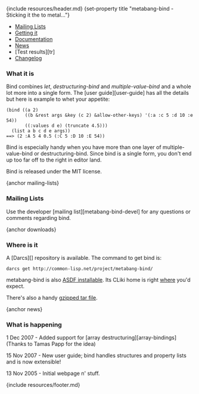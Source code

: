 {include resources/header.md}
{set-property title "metabang-bind - Sticking it the to metal..."}

<div class="contents">
<div class="system-links">

  * [Mailing Lists][3]
  * [Getting it][4]
  * [Documentation][5]
  * [News][6]
  * [Test results][tr]
  * [Changelog][7]

   [3]: #mailing-lists
   [4]: #downloads
   [5]: documentation/ (documentation link)
   [6]: #news
   [7]: changelog.html


</div>
<div class="system-description">

### What it is

Bind combines _let_, _destructuring-bind_ and _multiple-value-bind_ and a whole lot more into a single form. The [user guide][user-guide] has all the details but here is example to whet your appetite:
    
    (bind ((a 2)
           ((b &rest args &key (c 2) &allow-other-keys) '(:a :c 5 :d 10 :e 54))
           ((:values d e) (truncate 4.5)))
      (list a b c d e args))
    ==> (2 :A 5 4 0.5 (:C 5 :D 10 :E 54))

Bind is especially handy when you have more than one layer of multiple-value-bind or destructuring-bind. Since bind is a single form, you don't end up too far off to the right in editor land.

Bind is released under the MIT license.

{anchor mailing-lists}

### Mailing Lists

Use the developer [mailing list][metabang-bind-devel] for any questions or comments regarding bind.

{anchor downloads}

### Where is it

A [Darcs][] repository is available. The command to get bind is:

    darcs get http://common-lisp.net/project/metabang-bind/

metabang-bind is also [ASDF installable][10]. Its CLiki home is right [where][11] you'd expect.

   [10]: http://www.cliki.net/asdf-install
   [11]: http://www.cliki.net/bind

There's also a handy [gzipped tar file][12].

   [12]: http://common-lisp.net/project/cl-containers/metabang-bind/metabang-bind_latest.tar.gz

{anchor news}

### What is happening

1 Dec 2007 - Added support for [array destructuring][array-bindings] (Thanks to Tamas Papp for the idea)

15 Nov 2007 - New user guide; bind handles structures and property lists and is now extensible!

13 Nov 2005 - Initial webpage n' stuff.

</div>
</div>

{include resources/footer.md}


